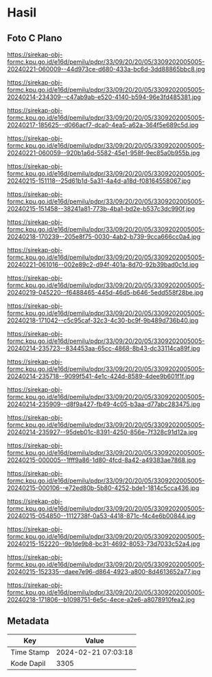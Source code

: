# Hasil

## Foto C Plano

https://sirekap-obj-formc.kpu.go.id/e16d/pemilu/pdpr/33/09/20/20/05/3309202005005-20240221-060009--44d973ce-d680-433a-bc6d-3dd88865bbc8.jpg

https://sirekap-obj-formc.kpu.go.id/e16d/pemilu/pdpr/33/09/20/20/05/3309202005005-20240214-234309--c47ab9ab-e520-4140-b594-96e3fd485381.jpg

https://sirekap-obj-formc.kpu.go.id/e16d/pemilu/pdpr/33/09/20/20/05/3309202005005-20240217-185625--d066acf7-dca0-4ea5-a62a-364f5e689c5d.jpg

https://sirekap-obj-formc.kpu.go.id/e16d/pemilu/pdpr/33/09/20/20/05/3309202005005-20240221-060059--920b1a6d-5582-45e1-958f-9ec85a0b955b.jpg

https://sirekap-obj-formc.kpu.go.id/e16d/pemilu/pdpr/33/09/20/20/05/3309202005005-20240215-151118--25d61b1d-5a31-4a4d-a18d-f08164558067.jpg

https://sirekap-obj-formc.kpu.go.id/e16d/pemilu/pdpr/33/09/20/20/05/3309202005005-20240215-151458--38241a81-773b-4ba1-bd2e-b537c3dc990f.jpg

https://sirekap-obj-formc.kpu.go.id/e16d/pemilu/pdpr/33/09/20/20/05/3309202005005-20240218-170239--205e8f75-0030-4ab2-b739-9cca666cc0a4.jpg

https://sirekap-obj-formc.kpu.go.id/e16d/pemilu/pdpr/33/09/20/20/05/3309202005005-20240221-061016--002e89c2-d94f-401a-8d70-92b39bad0c1d.jpg

https://sirekap-obj-formc.kpu.go.id/e16d/pemilu/pdpr/33/09/20/20/05/3309202005005-20240219-045220--f6488465-445d-46d5-b646-5edd558f28be.jpg

https://sirekap-obj-formc.kpu.go.id/e16d/pemilu/pdpr/33/09/20/20/05/3309202005005-20240218-171042--c5c95caf-32c3-4c30-bc9f-9b489d736b40.jpg

https://sirekap-obj-formc.kpu.go.id/e16d/pemilu/pdpr/33/09/20/20/05/3309202005005-20240214-235723--834453aa-65cc-4868-8b43-dc33114ca89f.jpg

https://sirekap-obj-formc.kpu.go.id/e16d/pemilu/pdpr/33/09/20/20/05/3309202005005-20240214-235718--9099f541-4e1c-424d-8589-4dee9b601f1f.jpg

https://sirekap-obj-formc.kpu.go.id/e16d/pemilu/pdpr/33/09/20/20/05/3309202005005-20240214-235909--d8f9a427-fb49-4c05-b3aa-d77abc283475.jpg

https://sirekap-obj-formc.kpu.go.id/e16d/pemilu/pdpr/33/09/20/20/05/3309202005005-20240214-235927--95deb01c-8391-4250-856e-7f328c91d12a.jpg

https://sirekap-obj-formc.kpu.go.id/e16d/pemilu/pdpr/33/09/20/20/05/3309202005005-20240215-000005--1fff9a86-1d80-4fcd-8a42-a49383ae7868.jpg

https://sirekap-obj-formc.kpu.go.id/e16d/pemilu/pdpr/33/09/20/20/05/3309202005005-20240215-000106--e72ed80b-5b80-4252-bde1-1814c5cca436.jpg

https://sirekap-obj-formc.kpu.go.id/e16d/pemilu/pdpr/33/09/20/20/05/3309202005005-20240215-054850--1112738f-0a53-4418-871c-f4c4e6b00844.jpg

https://sirekap-obj-formc.kpu.go.id/e16d/pemilu/pdpr/33/09/20/20/05/3309202005005-20240215-152220--9b1de9b8-bc31-4692-8053-73d7033c52a4.jpg

https://sirekap-obj-formc.kpu.go.id/e16d/pemilu/pdpr/33/09/20/20/05/3309202005005-20240215-152335--daee7e96-d864-4923-a800-8d4613652a77.jpg

https://sirekap-obj-formc.kpu.go.id/e16d/pemilu/pdpr/33/09/20/20/05/3309202005005-20240218-171806--b1098751-6e5c-4ece-a2e6-a8078910fea2.jpg


## Metadata

| Key        | Value               |
| ---------- | ------------------- |
| Time Stamp | 2024-02-21 07:03:18 |
| Kode Dapil | 3305                |




